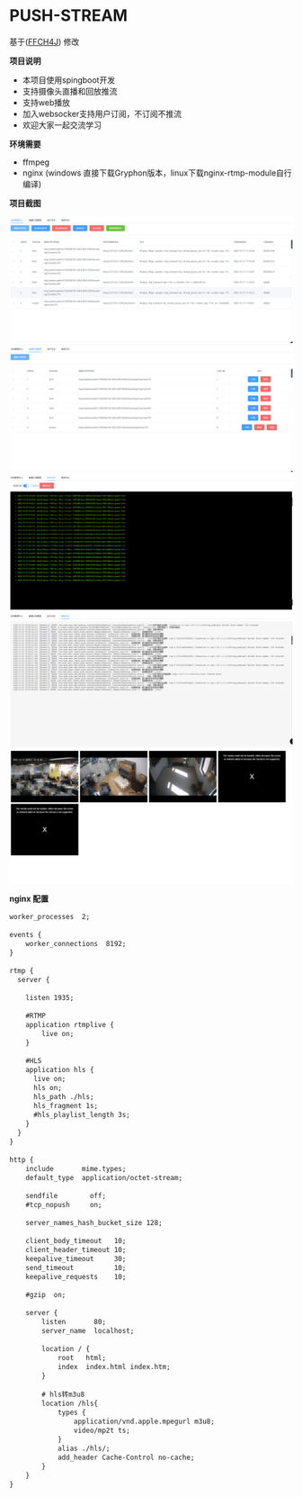 <h1> PUSH-STREAM </h1>

基于([FFCH4J](https://github.com/eguid/FFCH4J)) 修改

**项目说明** 

- 本项目使用spingboot开发
- 支持摄像头直播和回放推流
- 支持web播放
- 加入websocker支持用户订阅，不订阅不推流
- 欢迎大家一起交流学习

**环境需要** 

- ffmpeg
- nginx (windows 直接下载Gryphon版本，linux下载nginx-rtmp-module自行编译)

**项目截图** 

![Image text](https://github.com/yzcheng90/push-stream/blob/main/doc/1.png)
![Image text](https://github.com/yzcheng90/push-stream/blob/main/doc/2.png)
![Image text](https://github.com/yzcheng90/push-stream/blob/main/doc/3.png)
![Image text](https://github.com/yzcheng90/push-stream/blob/main/doc/4.png)
![Image text](https://github.com/yzcheng90/push-stream/blob/main/doc/5.png)

**nginx 配置**

```
worker_processes  2;

events {
    worker_connections  8192;
}

rtmp {
  server {
  
    listen 1935;
    
    #RTMP
    application rtmplive {
        live on;
    }
    
    #HLS
    application hls {
      live on;
      hls on;
      hls_path ./hls;
      hls_fragment 1s;
      #hls_playlist_length 3s;
    }
  }
}

http {
    include       mime.types;
    default_type  application/octet-stream;

    sendfile        off;
    #tcp_nopush     on;

    server_names_hash_bucket_size 128;

    client_body_timeout   10;
    client_header_timeout 10;
    keepalive_timeout     30;
    send_timeout          10;
    keepalive_requests    10;

    #gzip  on;

    server {
        listen       80;
        server_name  localhost;

        location / {
            root   html;
            index  index.html index.htm;
        }
        
        # hls转m3u8
        location /hls{
            types {
                application/vnd.apple.mpegurl m3u8;
                video/mp2t ts;
            }
            alias ./hls/;
            add_header Cache-Control no-cache;
        }
    }
}

```




